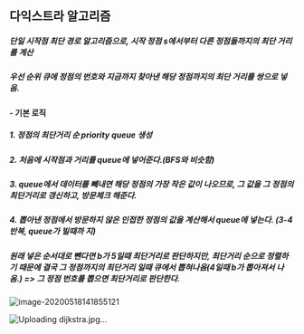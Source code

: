 ## 다익스트라 알고리즘

##### 단일 시작점 최단 경로 알고리즘으로, 시작 정점 s에서부터 다른 정점들까지의 최단 거리를 계산

##### 우선 순위 큐에 정점의 번호와 지금까지 찾아낸 해당 정점까지의 최단 거리를 쌍으로 넣음.



#### - 기본 로직

##### 	1. 정점의 최단거리 순 priority queue 생성

##### 	2. 처음에 시작점과 거리를 queue에 넣어준다.(BFS와 비슷함)

##### 	3. queue에서 데이터를 빼내면 해당 정점의 가장 작은 값이 나오므로, 그 값을 그 정점의 최단거리로 갱신하고, 방문체크 해준다.

##### 	4. 뽑아낸 정점에서 방문하지 않은 인접한 정점의 값을 계산해서 queue에 넣는다. (3-4반복, queue가 빌때까		지)





##### 

##### 원래 넣은 순서대로 뺀다면 b가 5일때 최단거리로 판단하지만, 최단거리 순으로 정렬하기 때문에 결국 그 정점까지의 최단거리 일때 큐에서 뽑혀나옴(4일때 b가 뽑아져서 나옴.)  => 그 정점 번호를 뽑으면 최단거리로 판단한다.



![image-20200518141855121](C:\Users\okgus\AppData\Roaming\Typora\typora-user-images\image-20200518141855121.png)

![Uploading dijkstra.jpg…]()
